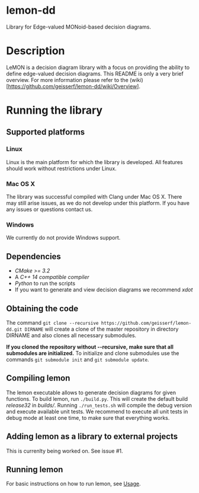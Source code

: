 # lemon-dd
Library for Edge-valued MONoid-based decision diagrams.

# Description
LeMON is a decision diagram library with a focus on providing the ability to define edge-valued decision diagrams.
This README is only a very brief overview. For more information please refer to the (wiki)[https://github.com/geisserf/lemon-dd/wiki/Overview].

# Running the library
## Supported platforms

### Linux
Linux is the main platform for which the library is developed. All features should work without restrictions under Linux.

### Mac OS X
The library was successful compiled with Clang under Mac OS X. There may still arise issues, as we do not develop under this platform. If you have any issues or questions contact us.

### Windows
We currently do not provide Windows support.

## Dependencies
- *CMake >= 3.2*
- A *C++ 14 compatible compiler*
- *Python* to run the scripts
- If you want to generate and view decision diagrams we recommend *xdot*

## Obtaining the code
The command `git clone --recursive https://github.com/geisserf/lemon-dd.git DIRNAME` will create a clone of the master repository in directory DIRNAME and also clones all necessary submodules.

**If you cloned the repository without --recursive, make sure that all submodules are initialized.** To initialize and clone submodules use the commands `git submodule init` and `git submodule update`.

## Compiling lemon
The lemon executable allows to generate decision diagrams for given functions. To build lemon, run `./build.py`. This will create the default build *release32* in *builds/*. Running `./run_tests.sh` will compile the debug version and execute available unit tests.
We recommend to execute all unit tests in debug mode at least one time, to make sure that everything works.

## Adding lemon as a library to external projects
This is currenlty being worked on. See issue #1.

## Running lemon
For basic instructions on how to run lemon, see [Usage](Usage).
